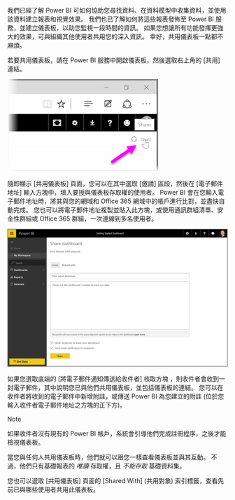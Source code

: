 我們已經了解 Power BI 可如何協助您尋找資料、在資料模型中收集資料，並使用該資料建立報表和視覺效果。 我們也已了解如何將這些報表發佈至 Power BI 服務，並建立儀表板，以助您監視一段時間的資訊。 如果您想讓所有功能發揮更強大的效果，可與組織其他使用者共用您的深入資訊。 幸好，共用儀表板一點都不麻煩。

若要共用儀表板，請在 Power BI 服務中開啟儀表板，然後選取右上角的 [共用] 連結。

![](media/4-4-share-dashboards/4-4_1.png)

隨即顯示 [共用儀表板] 頁面，您可以在其中選取 [邀請] 區段，然後在 [電子郵件地址] 輸入方塊中，填入要授與儀表板存取權的使用者。 Power BI 會在您輸入電子郵件地址時，將其與您的網域和 Office 365 網域中的帳戶進行比對，並盡快自動完成。 您也可以將電子郵件地址複製並貼入此方塊，或使用通訊群組清單、安全性群組或 Office 365 群組，一次連線到多名使用者。

![](media/4-4-share-dashboards/4-4_2.png)

如果您選取底端的 [將電子郵件通知傳送給收件者] 核取方塊 ，則收件者會收到一封電子郵件，其中說明您已與他們共用儀表板，並包括儀表板的連結。 您可以在收件者將收到的電子郵件中新增附註，或傳送 Power BI 為您建立的附註 (位於您輸入收件者電子郵件地址之方塊的正下方)。

>[!NOTE]
>如果收件者沒有現有的 Power BI 帳戶，系統會引導他們完成註冊程序，之後才能檢視儀表板。
> 
> 

當您與任何人共用儀表板時，他們就可以跟您一樣查看儀表板並與其互動。 不過，他們只有基礎報表的 *唯讀* 存取權，且 *不能存取* 基礎資料集。

您也可以選取 \[共用儀表板] 頁面的 \[Shared With] \(共用對象) 索引標籤，查看先前已與哪些使用者共用此儀表板。

